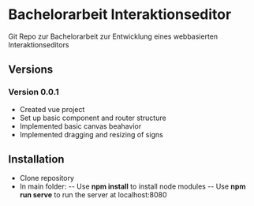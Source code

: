 # Bachelorarbeit Interaktionseditor

Git Repo zur Bachelorarbeit zur Entwicklung eines webbasierten Interaktionseditors

## Versions

### Version 0.0.1
- Created vue project
- Set up basic component and router structure
- Implemented basic canvas beahavior
- Implemented dragging and resizing of signs

## Installation
- Clone repository
- In main folder:
-- Use **npm install** to install node modules
-- Use **npm run serve** to run the server at localhost:8080